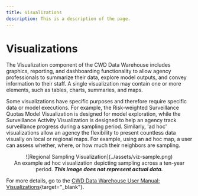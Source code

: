 ```yaml
---
title: Visualizations
description: This is a description of the page.
---
```


# Visualizations

The Visualization component of the CWD Data Warehouse includes graphics, reporting, and dashboarding functionality to allow agency professionals to summarize their data, explore model outputs, and convey information to their staff. A single visualization may contain one or more elements, such as tables, charts, summaries, and maps.

Some visualizations have specific purposes and therefore require specific data or model executions. For example, the Risk-weighted Surveillance Quotas Model Visualization is designed for model exploration, while the Surveillance Activity Visualization is designed to help an agency track surveillance progress during a sampling period. Similarly, 'ad hoc' visualizations allow an agency the flexibility to present countless data visually on local or regional maps. For example, using an ad hoc map, a user can assess whether, where, or how much their neighbors are sampling.

<center>![Regional Sampling Visualization](../assets/viz-sample.png)
<figcaption>An example ad hoc visualization depicting sampling across a ten-year period. <em><b>This image does not represent actual data.</b></em></figcaption></center>

For more details, go to the [CWD Data Warehouse User Manual: Visualizations](https://pages.github.coecis.cornell.edu/CWHL/CWD-Data-Warehouse/visualizations.html){target="_blank"}.

